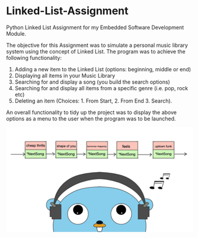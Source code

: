 # Linked-List-Assignment
Python Linked List Assignment for my Embedded Software Development Module.

The objective for this Assignment was to simulate a personal music library system using the concept of Linked List. The program was to achieve the following functionality:

1. Adding a new item to the Linked List (options: beginning, middle or end)
2. Displaying all items in your Music Library
3. Searching for and display a song (you build the search options)
4. Searching for and display all items from a specific genre (i.e. pop, rock etc)
5. Deleting an item (Choices: 1. From Start, 2. From End 3. Search).

An overall functionality to tidy up the project was to display the above options as a menu to the user when the program was to be launched.

<img src="IMG/Singly-Linked-List.jpg">
